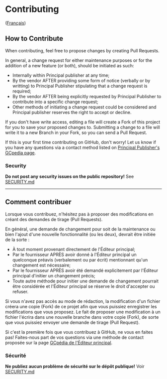 # Contributing

([Français](#comment-contribuer))

## How to Contribute

When contributing, feel free to propose changes by creating Pull Requests. 

In general, a change request for either maintenance purposes or for the addition of a new feature (or both), should be initiated as such:

- Internally within Principal publisher at any time;
- By the vendor AFTER providing some form of notice (verbally or by writting) to Principal Publisher stipulating that a change request is required;
- By the vendor AFTER being explicitly requested by Principal Publisher to contribute into a specific change request;
- Other methods of initiating a change request could be considered and Principal publisher reserves the right to accept or decline.

If you don't have write access, editing a file will create a Fork of this project for you to save your proposed changes to. Submitting a change to a file will write it to a new Branch in your Fork, so you can send a Pull Request.

If this is your first time contributing on GitHub, don't worry! Let us know if you have any questions via a contact method listed on [Principal Publisher's GCpedia page](https://www.gcpedia.gc.ca/wiki/Principal_Publisher_at_Service_Canada).

### Security

**Do not post any security issues on the public repository!** See [SECURITY.md](SECURITY.md)

______________________

## Comment contribuer

Lorsque vous contribuez, n'hésitez pas à proposer des modifications en créant des demandes de tirage (Pull Requests).

En général, une demande de changement pour soit de la maintenance ou bien l'ajout d'une nouvelle fonctionnalité (ou les deux), devrait être initiée de la sorte :

- À tout moment provenant directement de l'Éditeur principal;
- Par le fournisseur APRÈS avoir donné à l'Éditeur principal un quelconque préavis (verbalement ou par écrit) mentionnant qu'un changement est nécessaire;
- Par le fournisseur APRÈS avoir été demandé explicitement par l'Éditeur principal d'initier un changement précis;
- Toute autre méthode pour initier une demande de changement pourrait être considérée et l'Éditeur principal se réserve le droit d'accepter ou refuser.

Si vous n'avez pas accès au mode de rédaction, la modification d'un fichier créera une copie (Fork) de ce projet afin que vous puissiez enregistrer les modifications que vous proposez. Le fait de proposer une modification à un fichier l'écrira dans une nouvelle branche dans votre copie (Fork), de sorte que vous puissiez envoyer une demande de tirage (Pull Request).

Si c'est la première fois que vous contribuez à GitHub, ne vous en faites pas! Faites-nous part de vos questions via une méthode de contact proposée sur la page [GCpédia de l'Éditeur principal](https://www.gcpedia.gc.ca/wiki/%C3%89diteur_principal_de_Service_Canada).

### Sécurité

**Ne publiez aucun problème de sécurité sur le dépôt publique!** Voir [SECURITY.md](SECURITY.md)
